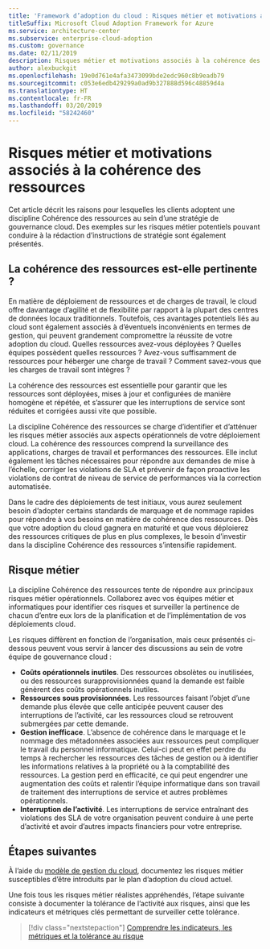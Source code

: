 ```yaml
---
title: 'Framework d’adoption du cloud : Risques métier et motivations associés à la cohérence des ressources'
titleSuffix: Microsoft Cloud Adoption Framework for Azure
ms.service: architecture-center
ms.subservice: enterprise-cloud-adoption
ms.custom: governance
ms.date: 02/11/2019
description: Risques métier et motivations associés à la cohérence des ressources
author: alexbuckgit
ms.openlocfilehash: 19e0d761e4afa3473099bde2edc960c8b9eadb79
ms.sourcegitcommit: c053e6edb429299a0ad9b327888d596c48859d4a
ms.translationtype: HT
ms.contentlocale: fr-FR
ms.lasthandoff: 03/20/2019
ms.locfileid: "58242460"
---
```

# <a name="resource-consistency-motivations-and-business-risks"></a>Risques métier et motivations associés à la cohérence des ressources

Cet article décrit les raisons pour lesquelles les clients adoptent une discipline Cohérence des ressources au sein d’une stratégie de gouvernance cloud. Des exemples sur les risques métier potentiels pouvant conduire à la rédaction d’instructions de stratégie sont également présentés.

<!-- markdownlint-disable MD026 -->

## <a name="is-resource-consistency-relevant"></a>La cohérence des ressources est-elle pertinente ?

En matière de déploiement de ressources et de charges de travail, le cloud offre davantage d’agilité et de flexibilité par rapport à la plupart des centres de données locaux traditionnels. Toutefois, ces avantages potentiels liés au cloud sont également associés à d’éventuels inconvénients en termes de gestion, qui peuvent grandement compromettre la réussite de votre adoption du cloud. Quelles ressources avez-vous déployées ? Quelles équipes possèdent quelles ressources ? Avez-vous suffisamment de ressources pour héberger une charge de travail ? Comment savez-vous que les charges de travail sont intègres ?

La cohérence des ressources est essentielle pour garantir que les ressources sont déployées, mises à jour et configurées de manière homogène et répétée, et s’assurer que les interruptions de service sont réduites et corrigées aussi vite que possible.

La discipline Cohérence des ressources se charge d’identifier et d’atténuer les risques métier associés aux aspects opérationnels de votre déploiement cloud. La cohérence des ressources comprend la surveillance des applications, charges de travail et performances des ressources. Elle inclut également les tâches nécessaires pour répondre aux demandes de mise à l’échelle, corriger les violations de SLA et prévenir de façon proactive les violations de contrat de niveau de service de performances via la correction automatisée.

Dans le cadre des déploiements de test initiaux, vous aurez seulement besoin d’adopter certains standards de marquage et de nommage rapides pour répondre à vos besoins en matière de cohérence des ressources. Dès que votre adoption du cloud gagnera en maturité et que vous déploierez des ressources critiques de plus en plus complexes, le besoin d’investir dans la discipline Cohérence des ressources s’intensifie rapidement.

## <a name="business-risk"></a>Risque métier

La discipline Cohérence des ressources tente de répondre aux principaux risques métier opérationnels. Collaborez avec vos équipes métier et informatiques pour identifier ces risques et surveiller la pertinence de chacun d’entre eux lors de la planification et de l’implémentation de vos déploiements cloud.

Les risques diffèrent en fonction de l’organisation, mais ceux présentés ci-dessous peuvent vous servir à lancer des discussions au sein de votre équipe de gouvernance cloud :

- **Coûts opérationnels inutiles**. Des ressources obsolètes ou inutilisées, ou des ressources surapprovisionnées quand la demande est faible génèrent des coûts opérationnels inutiles.
- **Ressources sous provisionnées**. Les ressources faisant l’objet d’une demande plus élevée que celle anticipée peuvent causer des interruptions de l’activité, car les ressources cloud se retrouvent submergées par cette demande.
- **Gestion inefficace**. L’absence de cohérence dans le marquage et le nommage des métadonnées associées aux ressources peut compliquer le travail du personnel informatique. Celui-ci peut en effet perdre du temps à rechercher les ressources des tâches de gestion ou à identifier les informations relatives à la propriété ou à la comptabilité des ressources. La gestion perd en efficacité, ce qui peut engendrer une augmentation des coûts et ralentir l’équipe informatique dans son travail de traitement des interruptions de service et autres problèmes opérationnels.
- **Interruption de l’activité**. Les interruptions de service entraînant des violations des SLA de votre organisation peuvent conduire à une perte d’activité et avoir d’autres impacts financiers pour votre entreprise.

## <a name="next-steps"></a>Étapes suivantes

À l’aide du [modèle de gestion du cloud](./template.md), documentez les risques métier susceptibles d’être introduits par le plan d’adoption du cloud actuel.

Une fois tous les risques métier réalistes appréhendés, l’étape suivante consiste à documenter la tolérance de l’activité aux risques, ainsi que les indicateurs et métriques clés permettant de surveiller cette tolérance.

> [!div class="nextstepaction"]
> [Comprendre les indicateurs, les métriques et la tolérance au risque](./metrics-tolerance.md)
